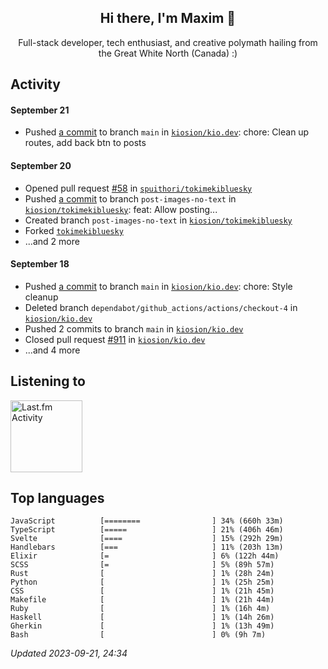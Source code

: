 <!-- deno-fmt-ignore-file -->
<div align="center">
  <h2>Hi there, I'm Maxim 👋</h2>
  <p>Full-stack developer, tech enthusiast, and creative polymath hailing from the Great White North (Canada) :)</p>
</div>


## Activity


#### September 21
* Pushed [a commit](https://github.com/kiosion/kio.dev/commit/5435870f3178661dd2206c85145556a50c677c7d) to branch `main` in [`kiosion/kio.dev`](https://github.com/kiosion/kio.dev): chore: Clean up routes, add back btn to posts

#### September 20
* Opened pull request [#58](https://github.com/spuithori/tokimekibluesky/pull/58) in [`spuithori/tokimekibluesky`](https://github.com/spuithori/tokimekibluesky)
* Pushed [a commit](https://github.com/kiosion/tokimekibluesky/commit/c7a4947d25750e23b0b9a17c9e290eed38d10ac5) to branch `post-images-no-text` in [`kiosion/tokimekibluesky`](https://github.com/kiosion/tokimekibluesky): feat: Allow posting...
* Created branch `post-images-no-text` in [`kiosion/tokimekibluesky`](https://github.com/kiosion/tokimekibluesky)
* Forked [`tokimekibluesky`](https://github.com/kiosion/tokimekibluesky)
* ...and 2 more

#### September 18
* Pushed [a commit](https://github.com/kiosion/kio.dev/commit/64ab640dc6a274df67af3df5d9263ccd71559c28) to branch `main` in [`kiosion/kio.dev`](https://github.com/kiosion/kio.dev): chore: Style cleanup
* Deleted branch `dependabot/github_actions/actions/checkout-4` in [`kiosion/kio.dev`](https://github.com/kiosion/kio.dev)
* Pushed 2 commits to branch `main` in [`kiosion/kio.dev`](https://github.com/kiosion/kio.dev)
* Closed pull request [#911](https://github.com/kiosion/kio.dev/pull/911) in [`kiosion/kio.dev`](https://github.com/kiosion/kio.dev)
* ...and 4 more


## Listening to

<a href="https://github.com/kiosion/toru"><picture>
  <source media="(prefers-color-scheme: dark)" srcset="https://toru.kio.dev/api/v1/kiosion?blur&border_width=0&border_radius=38&theme=nord">
  <source media="(prefers-color-scheme: light)" srcset="https://toru.kio.dev/api/v1/kiosion?blur&border_width=0&border_radius=38&theme=light">
  <img alt="Last.fm Activity" src="https://toru.kio.dev/api/v1/kiosion?blur&border_width=0&border_radius=38" height="115" />
</picture></a>


## Top languages

```
JavaScript          [========                ] 34% (660h 33m)
TypeScript          [=====                   ] 21% (406h 46m)
Svelte              [====                    ] 15% (292h 29m)
Handlebars          [===                     ] 11% (203h 13m)
Elixir              [=                       ] 6% (122h 44m)
SCSS                [=                       ] 5% (89h 57m)
Rust                [                        ] 1% (28h 24m)
Python              [                        ] 1% (25h 25m)
CSS                 [                        ] 1% (21h 45m)
Makefile            [                        ] 1% (21h 44m)
Ruby                [                        ] 1% (16h 4m)
Haskell             [                        ] 1% (14h 26m)
Gherkin             [                        ] 1% (13h 49m)
Bash                [                        ] 0% (9h 7m)
```

_Updated 2023-09-21, 24:34_
